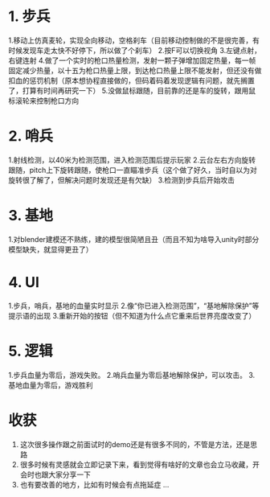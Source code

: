 # 1. 步兵
1.移动上仿真麦轮，实现全向移动，空格刹车（目前移动控制做的不是很完善，有时候发现车走太快不好停下，所以做了个刹车）
2.按F可以切换视角
3.左键点射，右键连射
4.做了一个实时的枪口热量检测，发射一颗子弹增加固定热量，每一帧固定减少热量，以十五为枪口热量上限，到达枪口热量上限不能发射，但还没有做扣血的惩罚机制（原本想协程直接做的，但码着码着发现逻辑有问题，就先搁置了，打算有时间再研究一下）
5.没做鼠标跟随，目前靠的还是车的旋转，跟用鼠标滚轮来控制枪口方向

# 2. 哨兵
1.射线检测，以40米为检测范围，进入检测范围后提示玩家
2.云台左右方向旋转跟随，pitch上下旋转跟随，使枪口一直瞄准步兵（这个做了好久，当时自以为对旋转很了解了，但解决问题时发现还是有欠缺）
3.检测到步兵后开始攻击

# 3. 基地
1.对blender建模还不熟练，建的模型很简陋且丑（而且不知为啥导入unity时部分模型缺失，就显得更丑了）

# 4. UI
1.步兵，哨兵，基地的血量实时显示
2.像“你已进入检测范围”，“基地解除保护”等提示语的出现
3.重新开始的按钮（但不知道为什么点它重来后世界亮度改变了）

# 5. 逻辑
1.步兵血量为零后，游戏失败。
2.哨兵血量为零后基地解除保护，可以攻击。
3.基地血量为零后，游戏胜利

# 收获
1. 这次很多操作跟之前面试时的demo还是有很多不同的，不管是方法，还是思路
2. 很多时候有灵感就会立即记录下来，看到觉得有啥好的文章也会立马收藏，开会时也跟大家分享一下
3. 也有要改善的地方，比如有时候会有点拖延症 ...
